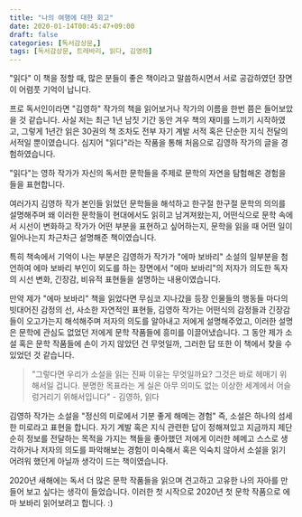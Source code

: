 ```yaml
---
title: "나의 여행에 대한 회고"
date: 2020-01-14T00:45:47+09:00
draft: false
categories: [독서감상문,]
tags: [독서감상문, 트레바리, 읽다, 김영하]
---
```


"읽다" 이 책을 정할 때, 많은 분들이 좋은 책이라고 말씀하시면서 서로 공감하였던 장면이 어렴풋 기억이 납니다.

프로 독서인이라면 "김영하" 작가의 책을 읽어보거나 작가의 이름을 한번 쯤은 들어보았을 것 같습니다. 사실 저는 최근 1년 남짓 기간 동안 겨우 책의 재미를 느끼기 시작하였고, 그렇게 1년간 읽은 30권의 책 조차도 전부 자기 계발 서적 혹은 단순한 지식 전달의 서적일 뿐이였습니다. 심지어 "읽다"라는 작품을 통해 처음으로 김영하 작가의 글을 경험하였습니다.

"읽다"는 영하 작가가 자신의 독서한 문학들을 주제로 문학의 자연을 탐험해온 경험을 들을 표현합니다.

여러가지 김영하 작가 본인들 읽었던 문학들을 해석하고 한구절 한구절 문학의 의의를 설명해주며 왜 이러한 문학들이 현대에서도 읽히고 남겨져왔는지, 어떤식으로 문학 속에서 시선이 변화하고 작가가 어떤 부분을 표현하고 싶어하는지, 문학을 읽을 때 어떤 일이 일어나는지 차근차근 설명해준 책이였습니다.

특히 책속에서 기억이 나는 부분은 김영하가 작가가 "에마 보바리" 소설의 일부분을 첨언하여 에마 보바리 부인이 외도를 하는 장면에서 "에마 보바리"의 저자가 의도한 독자의 시선 변화, 긴장감, 비유적 표현들을 설명하는 내용이였습니다.

만약 제가 "에마 보바리" 책을 읽었다면 무심코 지나갔을 등장 인물들의 행동들 마다의 빗대어진 감정의 선, 사소한 자연적인 표현들, 김영하 작가는 어떤식의 감정들과 긴장감들이 오고가는지 해석해주며 저자의 의도를 알아내고 저에게 설명해주었고, 이러한 설명은 문학에 관심도 없었던 저에게 문학 작품들에 흥미를 이끌어냈습니다. 그 동안 제가 소설 혹은 문학 작품들에 손이 가지 않았던 건 무엇일까, 그러한 답 또한 이 책에서 찾을 수 있었던 것 같습니다.

> "그렇다면 우리가 소설을 읽는 진짜 이유는 무엇일까요? 그것은 바로 헤매기 위해서일 겁니다. 분명한 목표라는 게 실은 아무 의미도 없는 이상한 세계에서 어슬렁거리기 위해서입니다" - 김영하, 읽다

 김영하 작가는 소설을 "정신의 미로에서 기분 좋게 해메는 경험" 즉, 소설은 하나의 섬세한 미로라고 표현을 합니다. 자기 계발 혹은 지식 관련한 답이 정해져있고 지금까지 제단순히 정보를 전달하는 목적을 가지는 책들을 좋아했던 저에게 이러한 헤메고 스스로 생각하거나 저자의 의도를 파악해보는 경험이 미숙해서 혹은 익숙치 않아서 소설을 읽기 어려워 했던게 아닐까 생각이 드는 책이였습니다.

2020년 새해에는 독서 더 많은 문학 작품들을 읽으며 견고하고 고유한 나의 자아를 만들어 보고 싶다는 생각이 들었습니다. 이러한 첫 시작으로 2020년 첫 문학 작품으로 에마 보바리 읽어보려고 합니다. :)
